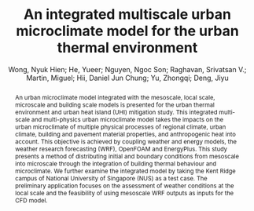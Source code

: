 ---
layout: technique
title: An integrated multiscale urban microclimate model for the urban thermal environment
classifications:
    system_type: "False"
    technique: "False"
    design_study: "False"
    evaluation: "False"
    data: "False"
    analysis: "True"
    generation: "False"
    curation_and_transformation: "False"
    management: "False"
    modeling: "True"
    urban_analysis: "True"
    visualization: "False"
    sunlight_access: "False"
    wind_ventilation: "False"
    view_impact: "False"
    energy: "True"
    damage_and_disaster_management: "False"
    climate: "True"
    sound: "False"
    property_cadastre: "False"
    other_use: "False"
    lookup: "False"
    browse: "True"
    locate: "False"
    explore: "False"
    identify: "True"
    compare: "True"
    summarize: "False"
    distribution: "True"
    trends: "False"
    outliers: "False"
    extremes: "False"
    features: "True"
    target_discovery: "True"
    target_access: "True"
    spatial_relation: "True"
    buildings: "True"
    streets: "True"
    nature: "False"
    uniform_discretization: "True"
    structural_subdivision: "False"
    univariate: "False"
    multivariate: "True"
    volumetric: "True"
    temporal: "True"
    sensing: "False"
    statistical: "False"
    simulation_based: "True"
    learning_based: "False"
    surveyed: "False"
    site: "False"
    block: "False"
    multi_block: "True"
    city: "True"
    va_wo_model: "False"
    post_model: "False"
    model_integrated: "False"
    assisted_models: "False"
    overlay: "False"
    embedded: "False"
    linked: "False"
    temporal_jx: "False"
    spatial_jx: "False"
    filter: "False"
    aggregate: "False"
    embed: "False"
    glyphs: "False"
    bar_charts: "False"
    scatterplots: "False"
    matrix: "False"
    parallel_coordinates: "False"
    map_2d: "True"
    map_3d: "True"
    walking: "False"
    steering: "False"
    selection_based: "False"
    manipulation_based: "False"
    distortion: "False"
    ghosting: "False"
    culling: "False"
    birds_view: "True"
    multi_view: "False"
    assisted_steering: "False"
    other: "False"
    vr_cave: "False"
    ar: "False"
    desktop: "True"
    mobile: "False"
    case_study: "True"
    user_study: "False"
    statistical_evaluation: "False"
    expert_interviews: "False"
key: "4EE4Y63Z"
item_type: "journalArticle"
publication_year: "2021.0"
author: "Wong, Nyuk Hien; He, Yueer; Nguyen, Ngoc Son; Raghavan, Srivatsan V.; Martin, Miguel; Hii, Daniel Jun Chung; Yu, Zhongqi; Deng, Jiyu"
title: "An integrated multiscale urban microclimate model for the urban thermal environment"
publication_title: "Urban Climate"
isbn: "nan"
issn: "2212-0955"
doi: "https://doi.org/10.1016/j.uclim.2020.100730"
url: "nan"
abstract_note: "nan"
date_added: "2024-01-11 20:26:22"
date_modified: "2024-01-11 20:26:22"
access_date: "nan"
pages: "100730"
num_pages: "nan"
issue: "nan"
volume: "35"
number_of_volumes: "nan"
journal_abbreviation: "nan"
short_title: "nan"
series: "nan"
series_number: "nan"
series_text: "nan"
series_title: "nan"
publisher: "nan"
place: "nan"
language: "nan"
rights: "nan"
type: "nan"
archive: "nan"
archive_location: "nan"
library_catalog: "nan"
call_number: "nan"
extra: "nan"
notes: "nan"
file_attachments: "nan"
link_attachments: "nan"
manual_tags: "nan"
automatic_tags: "nan"
editor: "nan"
series_editor: "nan"
translator: "nan"
contributor: "nan"
attorney_agent: "nan"
book_author: "nan"
cast_member: "nan"
commenter: "nan"
composer: "nan"
cosponsor: "nan"
counsel: "nan"
interviewer: "nan"
producer: "nan"
recipient: "nan"
reviewed_author: "nan"
scriptwriter: "nan"
words_by: "nan"
guest: "nan"
number: "nan"
edition: "nan"
running_time: "nan"
scale: "nan"
medium: "nan"
artwork_size: "nan"
filing_date: "nan"
application_number: "nan"
assignee: "nan"
issuing_authority: "nan"
country: "nan"
meeting_name: "nan"
conference_name: "nan"
court: "nan"
references: "nan"
reporter: "nan"
legal_status: "nan"
priority_numbers: "nan"
programming_language: "nan"
version: "nan"
system: "nan"
code: "nan"
code_number: "nan"
section: "nan"
session: "nan"
committee: "nan"
history: "nan"
legislative_body: "nan"
abstract: "An urban microclimate model integrated with the mesoscale, local scale, microscale and building scale models is presented for the urban thermal environment and urban heat island (UHI) mitigation study. This integrated multi-scale and multi-physics urban microclimate model takes the impacts on the urban microclimate of multiple physical processes of regional climate, urban climate, building and pavement material properties, and anthropogenic heat into account. This objective is achieved by coupling weather and energy models, the weather research forecasting (WRF), OpenFOAM and EnergyPlus. This study presents a method of distributing initial and boundary conditions from mesoscale into microscale through the integration of building thermal behaviour and microclimate. We further examine the integrated model by taking the Kent Ridge campus of National University of Singapore (NUS) as a test case. The preliminary application focuses on the assessment of weather conditions at the local scale and the feasibility of using mesoscale WRF outputs as inputs for the CFD model."
---